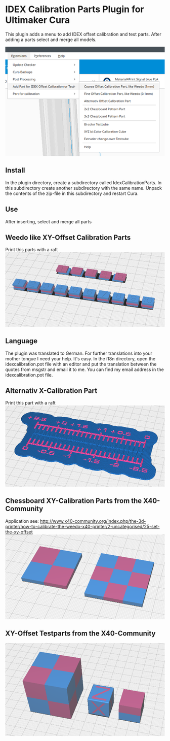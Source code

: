 # IDEX Calibration Parts Plugin for Ultimaker Cura

This plugin adds a menu to add IDEX offset calibration and test parts. After adding a parts select and merge all models.

![menu Extensions IDEX Calibration Parts](./images/menu.png)

## Install
In the plugin directory, create a subdirectory called IdexCalibrationParts. In this subdirectory create another subdirectory with the same name. Unpack the contents of the zip-file in this subdirectory and restart Cura.


## Use
After inserting, select and merge all parts

## Weedo like XY-Offset Calibration Parts
Print this parts with a raft
![Weedo calibration parts](./images/calibration_weedo_x40.png)


## Language
The plugin was translated to German. For further translations into your mother tongue I need your help. It's easy. In the i18n directory, open the idexcalibration.pot file with an editor and put the translation between the quotes from msgstr and email it to me. You can find my email address in the idexcalibration.pot file.


## Alternativ X-Calibration Part
Print this part with a raft
![Alternativ calibration part](./images/calibration_alternativ.png)



## Chessboard XY-Calibration Parts from the X40-Community
Application see: http://www.x40-community.org/index.php/the-3d-printer/how-to-calibrate-the-weedo-x40-printer/2-uncategorised/25-set-the-xy-offset
![Chessboard parts](./images/chessboard_pattern.png)




## XY-Offset Testparts from the X40-Community
![Test parts](./images/test_cubs.png)
